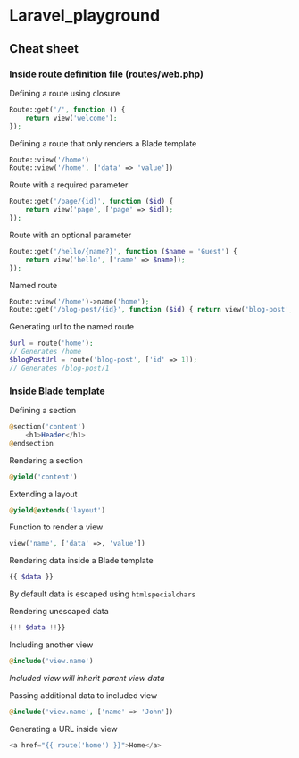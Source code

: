 # Laravel_playground

## Cheat sheet

### Inside route definition file (routes/web.php)

Defining a route using closure
```php
Route::get('/', function () {
    return view('welcome');
});
```
Defining a route that only renders a Blade template
```php
Route::view('/home')
Route::view('/home', ['data' => 'value'])
```
Route with a required parameter
```php
Route::get('/page/{id}', function ($id) {
    return view('page', ['page' => $id]);
});
```
Route with an optional parameter
```php
Route::get('/hello/{name?}', function ($name = 'Guest') {
    return view('hello', ['name' => $name]);
});
```
Named route
```php
Route::view('/home')->name('home');
Route::get('/blog-post/{id}', function ($id) { return view('blog-post', ['id' => $id]); });
```
Generating url to the named route
```php
$url = route('home');
// Generates /home
$blogPostUrl = route('blog-post', ['id' => 1]);
// Generates /blog-post/1
```

### Inside Blade template

Defining a section
```php
@section('content')
	<h1>Header</h1>
@endsection
```
Rendering a section
```php
@yield('content')
```
Extending a layout
```php
@yield@extends('layout')
```
Function to render a view
```php
view('name', ['data' =>‚ 'value'])
```
Rendering data inside a Blade template
```php
{{ $data }}
```
By default data is escaped using ```htmlspecialchars```

Rendering unescaped data
```php
{!! $data !!}}
```
Including another view
```php
@include('view.name')
```
*Included view will inherit parent view data*

Passing additional data to included view
```php
@include('view.name', ['name' => 'John'])
```
Generating a URL inside view
```php
<a href="{{ route('home') }}">Home</a>
```





